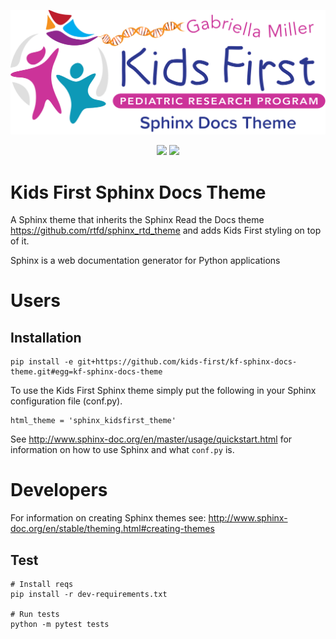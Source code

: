 <p align="center">
  <img src="docs/images/logo.svg" alt="Kids First Data Ingest Library" width="660px">
</p>
<p align="center">
  <a href="https://github.com/kids-first/kf-sphinx-docs-theme/blob/master/LICENSE"><img src="https://img.shields.io/github/license/kids-first/kf-sphinx-docs-theme.svg?style=for-the-badge"></a>
  <a href="https://circleci.com/gh/kids-first/kf-sphinx-docs-theme"><img src="https://img.shields.io/circleci/project/github/kids-first/kf-sphinx-docs-theme.svg?style=for-the-badge"></a>
</p>

Kids First Sphinx Docs Theme
=============================

A Sphinx theme that inherits the Sphinx Read the Docs theme https://github.com/rtfd/sphinx_rtd_theme and adds Kids First styling on top of it.

Sphinx is a web documentation generator for Python applications

# Users

## Installation
```
pip install -e git+https://github.com/kids-first/kf-sphinx-docs-theme.git#egg=kf-sphinx-docs-theme
```

To use the Kids First Sphinx theme simply put the following in your Sphinx configuration file
(conf.py).
```
html_theme = 'sphinx_kidsfirst_theme'
```
See http://www.sphinx-doc.org/en/master/usage/quickstart.html
for information on how to use Sphinx and what `conf.py` is.

# Developers
For information on creating Sphinx themes see: http://www.sphinx-doc.org/en/stable/theming.html#creating-themes

## Test
```
# Install reqs
pip install -r dev-requirements.txt

# Run tests
python -m pytest tests
```
